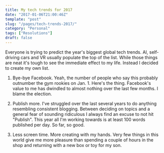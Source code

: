```yaml
---
title: My tech trends for 2017
date: "2017-01-06T21:00:46Z"
template: "post"
slug: "/pages/tech-trends-2017/"
category: "Personal"
tags: ["Resolutions"]
draft: false
---
```

Everyone is trying to predict the year's biggest global tech trends. AI, self-driving cars and VR usually populate the top of the list. While those things are neat it's tough to see the immediate effect to my life. Instead I decided to create my own list.

  1. Bye-bye Facebook. Yeah, the number of people who say this probably outnumber the gym rookies on Jan. 1. Here's the thing. Facebook's value to me has dwindled to almost nothing over the last few months. I blame the election.

  2. Publish more. I've struggled over the last several years to do anything resembling consistent blogging. Between deciding on topics and a general fear of sounding ridiculous I always find an excuse to not hit "Publish". This year all I'm working towards is at least 100 words published per day. So far, so good.

  3. Less screen time. More creating with my hands. Very few things in this world give me more pleasure than spending a couple of hours in the shop and returning with a new box or toy for my son.